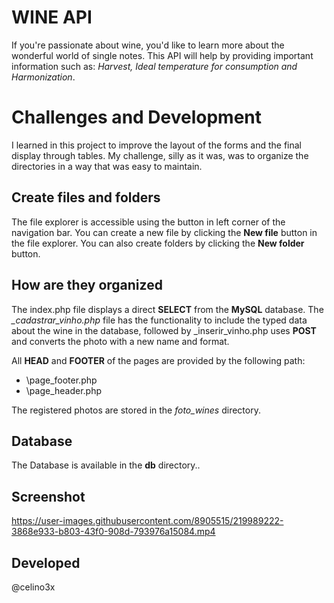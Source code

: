 # WINE API

If you're passionate about wine, you'd like to learn more about the wonderful world of single notes. This API will help by providing important information such as: *Harvest, Ideal temperature for consumption and Harmonization*.


# Challenges and Development

I learned in this project to improve the layout of the forms and the final display through tables. My challenge, silly as it was, was to organize the directories in a way that was easy to maintain.

## Create files and folders

The file explorer is accessible using the button in left corner of the navigation bar. You can create a new file by clicking the **New file** button in the file explorer. You can also create folders by clicking the **New folder** button.

## How are they organized

The index.php file displays a direct **SELECT** from the **MySQL** database. The *_cadastrar_vinho.php* file has the functionality to include the typed data about the wine in the database, followed by _inserir_vinho.php uses **POST** and converts the photo with a new name and format.

All **HEAD** and **FOOTER** of the pages are provided by the following path:

 - \page\_footer.php 
 - \page\_header.php

The registered photos are stored in the *foto_wines* directory.

## Database

The Database is available in the **db** directory..

## Screenshot


https://user-images.githubusercontent.com/8905515/219989222-3868e933-b803-43f0-908d-793976a15084.mp4


## Developed

@celino3x
